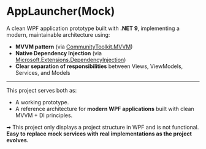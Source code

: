 # AppLauncher(Mock)

A clean WPF application prototype built with **.NET 9**, implementing a modern, maintainable architecture using:

- **MVVM pattern** (via [CommunityToolkit.MVVM](https://www.nuget.org/packages/CommunityToolkit.Mvvm/))
- **Native Dependency Injection** (via [Microsoft.Extensions.DependencyInjection](https://www.nuget.org/packages/Microsoft.Extensions.DependencyInjection/))
- **Clear separation of responsibilities** between Views, ViewModels, Services, and Models

---

This project serves both as:

- A working prototype.
- A reference architecture for **modern WPF applications** built with clean MVVM + DI principles.

➡ This project only displays a project structure in WPF and is not functional. **Easy to replace mock services with real implementations as the project evolves.**
